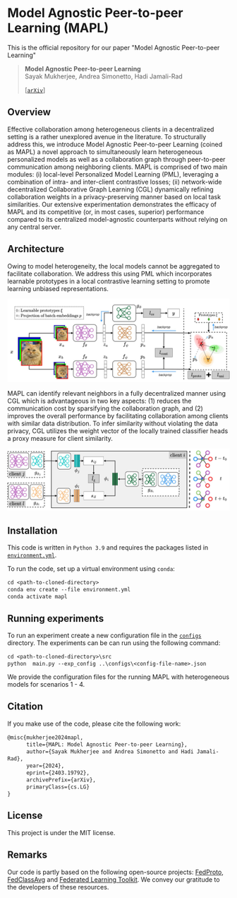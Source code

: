 # Model Agnostic Peer-to-peer Learning (MAPL)

This is the official repository for our paper "Model Agnostic Peer-to-peer Learning"

> **Model Agnostic Peer-to-peer Learning**            
> Sayak Mukherjee, Andrea Simonetto, Hadi Jamali-Rad             
>              
>[[`arXiv`](https://arxiv.org/abs/2403.19792)]

## Overview
Effective collaboration among heterogeneous clients in a decentralized setting is a rather unexplored avenue in the literature. To structurally address this, we introduce Model Agnostic Peer-to-peer Learning (coined as MAPL) a novel approach to simultaneously learn heterogeneous personalized models as well as a collaboration graph through peer-to-peer communication among neighboring clients. MAPL is comprised of two main modules: (i) local-level Personalized Model Learning (PML), leveraging a combination of intra- and inter-client contrastive losses; (ii) network-wide decentralized Collaborative Graph Learning (CGL) dynamically refining collaboration weights in a privacy-preserving manner based on local task similarities. Our extensive experimentation demonstrates the efficacy of MAPL and its competitive (or, in most cases, superior) performance compared to its centralized model-agnostic counterparts without relying on any central server.

## Architecture

Owing to model heterogeneity, the local models cannot be aggregated to facilitate collaboration. We address this using PML which incorporates learnable prototypes in a local contrastive learning setting to promote learning unbiased representations.

<p align="center">
<img src="assets/MAPL-Local.jpg" alt="Local" style="width:700px;"/>
</p>

MAPL can identify relevant neighbors in a fully decentralized manner using CGL which is advantageous in two key aspects: (1) reduces the communication cost by sparsifying the collaboration graph, and (2) improves the overall performance by facilitating collaboration among clients with similar data distribution. To infer similarity without violating the data privacy,  CGL utilizes the weight vector of the locally trained classifier heads a proxy measure for client similarity. 

<p align="center">
<img src="assets/MAPL-Global.jpg" alt="Global" style="width:700px;"/>
</p>


## Installation
This code is written in `Python 3.9` and requires the packages listed in [`environment.yml`](environment.yml).

To run the code, set up a virtual environment using `conda`:

```
cd <path-to-cloned-directory>
conda env create --file environment.yml
conda activate mapl
```

## Running experiments

To run an experiment create a new configuration file in the [`configs`](configs/) directory. The experiments can be can run using the following command:

```
cd <path-to-cloned-directory>\src
python  main.py --exp_config ..\configs\<config-file-name>.json
```

We provide the configuration files for the running MAPL with heterogeneous models for scenarios 1 - 4.

## Citation

If you make use of the code, please cite the following work:
```
@misc{mukherjee2024mapl,
      title={MAPL: Model Agnostic Peer-to-peer Learning}, 
      author={Sayak Mukherjee and Andrea Simonetto and Hadi Jamali-Rad},
      year={2024},
      eprint={2403.19792},
      archivePrefix={arXiv},
      primaryClass={cs.LG}
}
```

## License

This project is under the MIT license.

## Remarks

Our code is partly based on the following open-source projects: [FedProto](https://github.com/yuetan031/fedproto), [FedClassAvg](https://github.com/hukla/FedClassAvg) and [Federated Learning Toolkit](https://github.com/JMGaljaard/fltk-testbed). We convey our gratitude to the developers of these resources.
